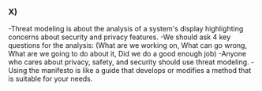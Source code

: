 ### X)
-Threat modeling is about the analysis of a system's display highlighting concerns about security and privacy features.
-We should ask 4 key questions for the analysis: (What are we working on, What can go wrong, What are we going to do about it, Did we do a good enough job)
-Anyone who cares about privacy, safety, and security should use threat modeling.
-Using the manifesto is like a guide that develops or modifies a method that is suitable for your needs.


